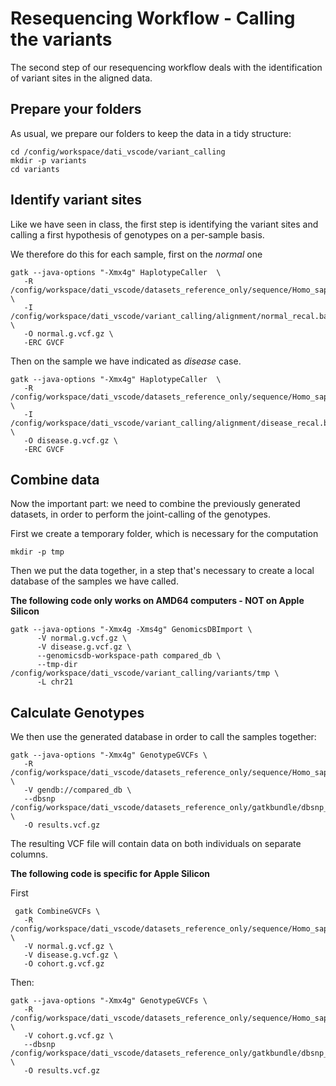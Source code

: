# Resequencing Workflow - Calling the variants

The second step of our resequencing workflow deals with the identification of variant sites in the aligned data.

## Prepare your folders

As usual, we prepare our folders to keep the data in a tidy structure:

```{bash}
cd /config/workspace/dati_vscode/variant_calling
mkdir -p variants
cd variants
```


## Identify variant sites

Like we have seen in class, the first step is identifying the variant sites and calling a first hypothesis of genotypes on a per-sample basis.

We therefore do this for each sample, first on the *normal* one

```{bash}
gatk --java-options "-Xmx4g" HaplotypeCaller  \
   -R /config/workspace/dati_vscode/datasets_reference_only/sequence/Homo_sapiens_assembly38_chr21.fasta \
   -I /config/workspace/dati_vscode/variant_calling/alignment/normal_recal.bam \
   -O normal.g.vcf.gz \
   -ERC GVCF
```

Then on the sample we have indicated as *disease* case.


```{bash}
gatk --java-options "-Xmx4g" HaplotypeCaller  \
   -R /config/workspace/dati_vscode/datasets_reference_only/sequence/Homo_sapiens_assembly38_chr21.fasta \
   -I /config/workspace/dati_vscode/variant_calling/alignment/disease_recal.bam \
   -O disease.g.vcf.gz \
   -ERC GVCF
```


## Combine data


Now the important part: we need to combine the previously generated datasets, in order to perform the joint-calling of the genotypes.

First we create a temporary folder, which is necessary for the computation

```{bash}
mkdir -p tmp
```
Then we put the data together, in a step that's necessary to create a local database of the samples we have called.

**The following code only works on AMD64 computers - NOT on Apple Silicon**

```{bash}
gatk --java-options "-Xmx4g -Xms4g" GenomicsDBImport \
      -V normal.g.vcf.gz \
      -V disease.g.vcf.gz \
      --genomicsdb-workspace-path compared_db \
      --tmp-dir /config/workspace/dati_vscode/variant_calling/variants/tmp \
      -L chr21
```


## Calculate Genotypes


We then use the generated database in order to call the samples together:

```{bash}
gatk --java-options "-Xmx4g" GenotypeGVCFs \
   -R /config/workspace/dati_vscode/datasets_reference_only/sequence/Homo_sapiens_assembly38_chr21.fasta \
   -V gendb://compared_db \
   --dbsnp /config/workspace/dati_vscode/datasets_reference_only/gatkbundle/dbsnp_146.hg38_chr21.vcf.gz \
   -O results.vcf.gz
```

The resulting VCF file will contain data on both individuals on separate columns.


**The following code is specific for Apple Silicon**

First 

```{bash}
 gatk CombineGVCFs \
   -R /config/workspace/dati_vscode/datasets_reference_only/sequence/Homo_sapiens_assembly38_chr21.fasta \
   -V normal.g.vcf.gz \
   -V disease.g.vcf.gz \
   -O cohort.g.vcf.gz
```


Then:

```{bash}
gatk --java-options "-Xmx4g" GenotypeGVCFs \
   -R /config/workspace/dati_vscode/datasets_reference_only/sequence/Homo_sapiens_assembly38_chr21.fasta \
   -V cohort.g.vcf.gz \
   --dbsnp /config/workspace/dati_vscode/datasets_reference_only/gatkbundle/dbsnp_146.hg38_chr21.vcf.gz \
   -O results.vcf.gz
```